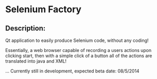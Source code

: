 Selenium Factory
================

Description: 
-------------
Qt application to easily produce Selenium code, without any coding!

Essentially, a web browser capable of recording a users actions upon clicking start,
then with a simple click of a button all of the actions are translated into java and XML!

... Currently still in development, expected beta date: 08/5/2014
